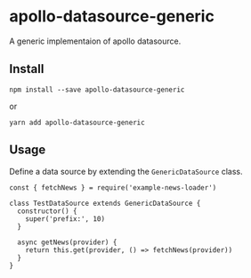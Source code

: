 # apollo-datasource-generic

A generic implementaion of apollo datasource.

## Install

```
npm install --save apollo-datasource-generic
```

or

```
yarn add apollo-datasource-generic
```

## Usage

Define a data source by extending the `GenericDataSource` class.

```
const { fetchNews } = require('example-news-loader')

class TestDataSource extends GenericDataSource {
  constructor() {
    super('prefix:', 10)
  }

  async getNews(provider) {
    return this.get(provider, () => fetchNews(provider))
  }
}
```
